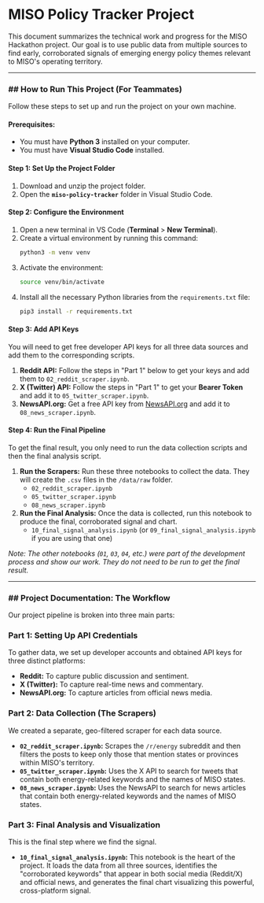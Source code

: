 # MISO Policy Tracker Project

This document summarizes the technical work and progress for the MISO Hackathon project. Our goal is to use public data from multiple sources to find early, corroborated signals of emerging energy policy themes relevant to MISO's operating territory.

---

### ## How to Run This Project (For Teammates)

Follow these steps to set up and run the project on your own machine.

#### **Prerequisites:**
* You must have **Python 3** installed on your computer.
* You must have **Visual Studio Code** installed.

#### **Step 1: Set Up the Project Folder**
1.  Download and unzip the project folder.
2.  Open the **`miso-policy-tracker`** folder in Visual Studio Code.

#### **Step 2: Configure the Environment**
1.  Open a new terminal in VS Code (**Terminal** > **New Terminal**).
2.  Create a virtual environment by running this command:
    ```bash
    python3 -m venv venv
    ```
3.  Activate the environment:
    ```bash
    source venv/bin/activate
    ```
4.  Install all the necessary Python libraries from the `requirements.txt` file:
    ```bash
    pip3 install -r requirements.txt
    ```

#### **Step 3: Add API Keys**
You will need to get free developer API keys for all three data sources and add them to the corresponding scripts.

1.  **Reddit API:** Follow the steps in "Part 1" below to get your keys and add them to `02_reddit_scraper.ipynb`.
2.  **X (Twitter) API:** Follow the steps in "Part 1" to get your **Bearer Token** and add it to `05_twitter_scraper.ipynb`.
3.  **NewsAPI.org:** Get a free API key from [NewsAPI.org](https://newsapi.org/) and add it to `08_news_scraper.ipynb`.

#### **Step 4: Run the Final Pipeline**
To get the final result, you only need to run the data collection scripts and then the final analysis script.

1.  **Run the Scrapers:** Run these three notebooks to collect the data. They will create the `.csv` files in the `/data/raw` folder.
    * `02_reddit_scraper.ipynb`
    * `05_twitter_scraper.ipynb`
    * `08_news_scraper.ipynb`
2.  **Run the Final Analysis:** Once the data is collected, run this notebook to produce the final, corroborated signal and chart.
    * `10_final_signal_analysis.ipynb` (or `09_final_signal_analysis.ipynb` if you are using that one)

*Note: The other notebooks (`01`, `03`, `04`, etc.) were part of the development process and show our work. They do not need to be run to get the final result.*

---

### ## Project Documentation: The Workflow

Our project pipeline is broken into three main parts:

### **Part 1: Setting Up API Credentials**
To gather data, we set up developer accounts and obtained API keys for three distinct platforms:
* **Reddit:** To capture public discussion and sentiment.
* **X (Twitter):** To capture real-time news and commentary.
* **NewsAPI.org:** To capture articles from official news media.

### **Part 2: Data Collection (The Scrapers)**
We created a separate, geo-filtered scraper for each data source.

* **`02_reddit_scraper.ipynb`:** Scrapes the `/r/energy` subreddit and then filters the posts to keep only those that mention states or provinces within MISO's territory.
* **`05_twitter_scraper.ipynb`:** Uses the X API to search for tweets that contain both energy-related keywords and the names of MISO states.
* **`08_news_scraper.ipynb`:** Uses the NewsAPI to search for news articles that contain both energy-related keywords and the names of MISO states.

### **Part 3: Final Analysis and Visualization**
This is the final step where we find the signal.

* **`10_final_signal_analysis.ipynb`:** This notebook is the heart of the project. It loads the data from all three sources, identifies the "corroborated keywords" that appear in both social media (Reddit/X) and official news, and generates the final chart visualizing this powerful, cross-platform signal.